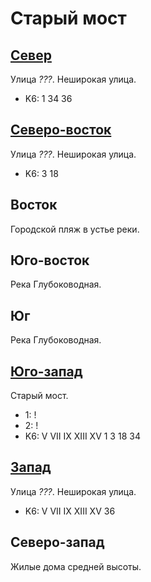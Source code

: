 # Старый мост

## [Север](./592090.md)

Улица *???*.
Неширокая улица.

* K6:   1   34  36

## [Северо-восток](./595095.md)

Улица *???*.
Неширокая улица.

* K6:   3   18

## Восток

Городской пляж в устье реки.

## Юго-восток

Река Глубоководная.

## Юг

Река Глубоководная.

## [Юго-запад](./570120.md)

Старый мост.

* 1:    !
* 2:    !
* K6:   V   VII IX  XIII    XV
        1   3   18  34

## [Запад](./590100.md)

Улица *???*.
Неширокая улица.

* K6:   V   VII IX  XIII    XV
        36

## Северо-запад

Жилые дома средней высоты.
